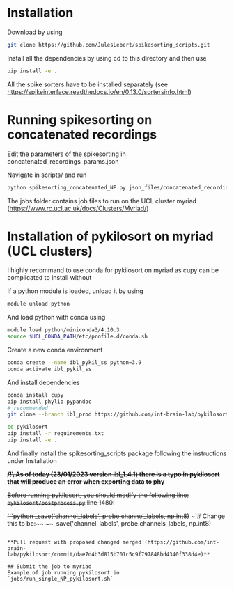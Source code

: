 # Installation

Download by using

```bash
git clone https://github.com/JulesLebert/spikesorting_scripts.git
```

Install all the dependencies by using cd to this directory and then use

```bash
pip install -e .
```

All the spike sorters have to be installed separately (see https://spikeinterface.readthedocs.io/en/0.13.0/sortersinfo.html)

# Running spikesorting on concatenated recordings

Edit the parameters of the spikesorting in concatenated_recordings_params.json

Navigate in scripts/ and run

```bash
python spikesorting_concatenated_NP.py json_files/concatenated_recordings_params.json
```

The jobs folder contains job files to run on the UCL cluster myriad (https://www.rc.ucl.ac.uk/docs/Clusters/Myriad/)


# Installation of pykilosort on myriad (UCL clusters)

I highly recommand to use conda for pykilosort on myriad as cupy can be complicated to install without

If a python module is loaded, unload it by using

```bash   
module unload python
```

And load python with conda using

```bash
module load python/miniconda3/4.10.3
source $UCL_CONDA_PATH/etc/profile.d/conda.sh
```

Create a new conda environment

```bash
conda create --name ibl_pykil_ss python=3.9
conda activate ibl_pykil_ss
```

And install dependencies

```bash
conda install cupy
pip install phylib pypandoc
# recommended
git clone --branch ibl_prod https://github.com/int-brain-lab/pykilosort

cd pykilosort
pip install -r requirements.txt
pip install -e .
```

And finally install the spikesorting_scripts package following the instructions under Installation

~~**/!\ As of today (23/01/2023 version ibl_1.4.1) there is a typo in pykilosort that will produce an error when exporting data to phy**~~

~~Before running pykilosort, you should modify the following line:
`pykilosort/postprocess.py` line 1480:~~

~~```python
_save('channel_labels', probe.channel_labels, np.int8)~~
~`# Change this to be:~~
~~_save('channel_labels', probe.channels_labels, np.int8)
```~~

**Pull request with proposed changed merged (https://github.com/int-brain-lab/pykilosort/commit/dae7d4b3d815b701c5c9f797848bd4340f338d4e)**

## Submit the job to myriad
Example of job running pykilosort in `jobs/run_single_NP_pykilosort.sh`
